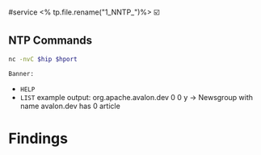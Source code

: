 #service 
<% tp.file.rename("1_NNTP_")%>
☑️

## NTP Commands
```bash
nc -nvC $hip $hport
```
	Banner: 

- `HELP` 
- `LIST`
	example output: org.apache.avalon.dev 0 0 y
	-> Newsgroup with name avalon.dev has 0 article


# Findings